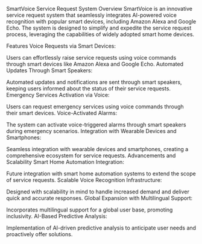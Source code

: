 SmartVoice Service Request System
Overview
SmartVoice is an innovative service request system that seamlessly integrates AI-powered voice recognition with popular smart devices, including Amazon Alexa and Google Echo. The system is designed to simplify and expedite the service request process, leveraging the capabilities of widely adopted smart home devices.

Features
Voice Requests via Smart Devices:

Users can effortlessly raise service requests using voice commands through smart devices like Amazon Alexa and Google Echo.
Automated Updates Through Smart Speakers:

Automated updates and notifications are sent through smart speakers, keeping users informed about the status of their service requests.
Emergency Services Activation via Voice:

Users can request emergency services using voice commands through their smart devices.
Voice-Activated Alarms:

The system can activate voice-triggered alarms through smart speakers during emergency scenarios.
Integration with Wearable Devices and Smartphones:

Seamless integration with wearable devices and smartphones, creating a comprehensive ecosystem for service requests.
Advancements and Scalability
Smart Home Automation Integration:

Future integration with smart home automation systems to extend the scope of service requests.
Scalable Voice Recognition Infrastructure:

Designed with scalability in mind to handle increased demand and deliver quick and accurate responses.
Global Expansion with Multilingual Support:

Incorporates multilingual support for a global user base, promoting inclusivity.
AI-Based Predictive Analysis:

Implementation of AI-driven predictive analysis to anticipate user needs and proactively offer solutions.
